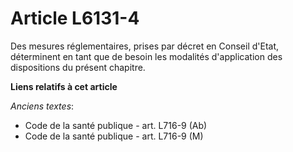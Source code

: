 # Article L6131-4

Des mesures réglementaires, prises par décret en Conseil d'Etat, déterminent en tant que de besoin les modalités
d'application des dispositions du présent chapitre.

**Liens relatifs à cet article**

_Anciens textes_:

  - Code de la santé publique - art. L716-9 (Ab)
  - Code de la santé publique - art. L716-9 (M)

